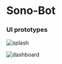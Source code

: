 # Sono-Bot

### UI prototypes

![splash](http://imgur.com/FWhlo1X)

![dashboard](http://imgur.com/k4CNqLQ)
